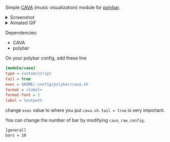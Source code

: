 Simple [CAVA](https://github.com/karlstav/cava) (music visualization) module for [polybar](https://github.com/polybar/polybar).

<details>
    <summary>Screenshot</summary>
    <img src="./img/screenshot.png" title="screenshot">
</details>

<details>
    <summary>Aimated GIF</summary>
    <img src="./img/animated.gif" title="animated">
</details>

Dependencies:
- CAVA
- polybar

On your polybar config, add these line
```ini
[module/cava]
type = custom/script
tail = true
exec = $HOME/.config/polybar/cava.sh
format = <label>
format-font = 5
label = %output%
```

change `exec` value to where you put `cava.sh`.
`tail = true` is very important.

You can change the number of bar by modifying `cava_raw_config`.
```
[general]
bars = 10
```

